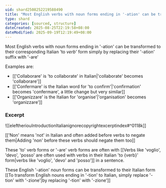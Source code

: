 ```yaml
---
uid: shard2508252219588490
title: "Most English verbs with noun forms ending in '-ation' can be transformed to their corresponding Italian 'to' verb form simply by replacing their '-ation' suffix with '-are'"
type: shard
categories: [sourced, structure]
dateCreated: 2025-08-25T22:19:58+08:00
dateModified: 2025-09-19T12:19:49+08:00
---
```

Most English verbs with noun forms ending in '-ation' can be transformed to their corresponding Italian 'to *verb*' form simply by replacing their '-ation' suffix with '-are'

Examples are:
- [['Collaborare' is 'to collaborate' in Italian|'collaborate' becomes 'collaborare']]
- [['Confermare' is the Italian word for 'to confirm'|'confirmation' becomes 'confermare', a little change but very similar]]
- [['Organizzare' is the Italian for 'organise'|'organisation' becomes 'organizzare']]

### Excerpt
![[eleftheriouIntroductionItalianignorecopyrightexcerptindex#^0118k]]

[['Non' means 'not' in Italian and often added before verbs to negate them|Adding 'non' before these verbs should negate them too]]

These 'to' verb forms or '-are' verb forms are often with [[Verbs like 'voglio', 'devo', 'posso' are often used with verbs in their Italian 'to {verb}' form|verbs like 'voglio', 'devo' and 'posso']] in a sentence.

These English '-ation' noun forms can be transformed to their Italian form [[To transform English nouns ending in '-tion' to Italian, simply replace '-tion' with '-zione'|by replacing '-tion' with '-zione']]
